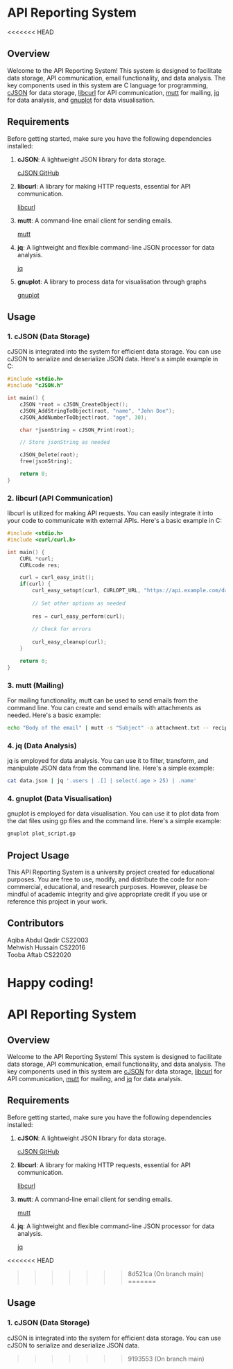 # API Reporting System

<<<<<<< HEAD
## Overview

Welcome to the API Reporting System! This system is designed to facilitate data storage, API communication, email functionality, and data analysis. The key components used in this system are C language for programming, [cJSON](https://github.com/DaveGamble/cJSON) for data storage, [libcurl](https://curl.se/libcurl/) for API communication, [mutt](https://mutt.org/) for mailing, [jq](https://stedolan.github.io/jq/) for data analysis, and [gnuplot](http://www.gnuplot.info/) for data visualisation.

## Requirements

Before getting started, make sure you have the following dependencies installed:

1. **cJSON**: A lightweight JSON library for data storage.

    [cJSON GitHub](https://github.com/DaveGamble/cJSON)

2. **libcurl**: A library for making HTTP requests, essential for API communication.

    [libcurl](https://curl.se/libcurl/)

3. **mutt**: A command-line email client for sending emails.

    [mutt](https://mutt.org/)

4. **jq**: A lightweight and flexible command-line JSON processor for data analysis.

    [jq](https://stedolan.github.io/jq/)

5. **gnuplot**: A library to process data for visualisation through graphs

    [gnuplot](http://www.gnuplot.info/)


## Usage

### 1. cJSON (Data Storage)

cJSON is integrated into the system for efficient data storage. You can use cJSON to serialize and deserialize JSON data. Here's a simple example in C:

```c
#include <stdio.h>
#include "cJSON.h"

int main() {
    cJSON *root = cJSON_CreateObject();
    cJSON_AddStringToObject(root, "name", "John Doe");
    cJSON_AddNumberToObject(root, "age", 30);

    char *jsonString = cJSON_Print(root);

    // Store jsonString as needed

    cJSON_Delete(root);
    free(jsonString);

    return 0;
}
```

### 2. libcurl (API Communication)

libcurl is utilized for making API requests. You can easily integrate it into your code to communicate with external APIs. Here's a basic example in C:

```c
#include <stdio.h>
#include <curl/curl.h>

int main() {
    CURL *curl;
    CURLcode res;

    curl = curl_easy_init();
    if(curl) {
        curl_easy_setopt(curl, CURLOPT_URL, "https://api.example.com/data");
        
        // Set other options as needed
        
        res = curl_easy_perform(curl);
        
        // Check for errors
        
        curl_easy_cleanup(curl);
    }

    return 0;
}
```

### 3. mutt (Mailing)

For mailing functionality, mutt can be used to send emails from the command line. You can create and send emails with attachments as needed. Here's a basic example:

```bash
echo "Body of the email" | mutt -s "Subject" -a attachment.txt -- recipient@example.com
```

### 4. jq (Data Analysis)

jq is employed for data analysis. You can use it to filter, transform, and manipulate JSON data from the command line. Here's a simple example:

```bash
cat data.json | jq '.users | .[] | select(.age > 25) | .name'
```

### 4. gnuplot (Data Visualisation)

gnuplot is employed for data visualisation. You can use it to plot data from the dat files using gp files and the command line. Here's a simple example:

```bash
gnuplot plot_script.gp
```

## Project Usage

This API Reporting System is a university project created for educational purposes. You are free to use, modify, and distribute the code for non-commercial, educational, and research purposes. However, please be mindful of academic integrity and give appropriate credit if you use or reference this project in your work.

## Contributors

Aqiba Abdul Qadir   CS22003 </br>
Mehwish Hussain     CS22016 </br>
Tooba Aftab         CS22020

Happy coding!
=======
# API Reporting System

## Overview

Welcome to the API Reporting System! This system is designed to facilitate data storage, API communication, email functionality, and data analysis. The key components used in this system are [cJSON](https://github.com/DaveGamble/cJSON) for data storage, [libcurl](https://curl.se/libcurl/) for API communication, [mutt](https://mutt.org/) for mailing, and [jq](https://stedolan.github.io/jq/) for data analysis.

## Requirements

Before getting started, make sure you have the following dependencies installed:

1. **cJSON**: A lightweight JSON library for data storage.

    [cJSON GitHub](https://github.com/DaveGamble/cJSON)

2. **libcurl**: A library for making HTTP requests, essential for API communication.

    [libcurl](https://curl.se/libcurl/)

3. **mutt**: A command-line email client for sending emails.

    [mutt](https://mutt.org/)

4. **jq**: A lightweight and flexible command-line JSON processor for data analysis.

    [jq](https://stedolan.github.io/jq/)

<<<<<<< HEAD
>>>>>>> 8d521ca (On branch main)
=======
## Usage

### 1. cJSON (Data Storage)

cJSON is integrated into the system for efficient data storage. You can use cJSON to serialize and deserialize JSON data.
>>>>>>> 9193553 (On branch main)
